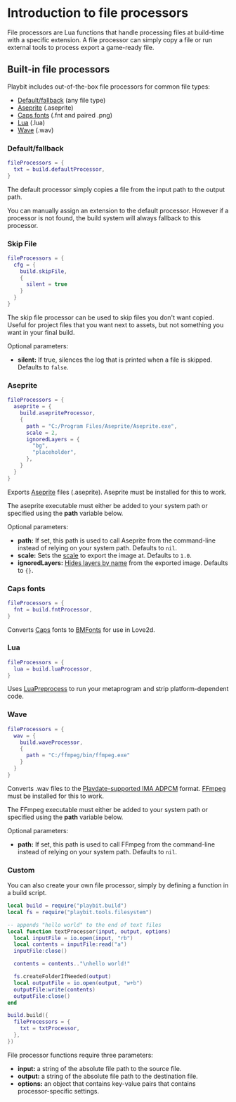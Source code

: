 # Introduction to file processors
File processors are Lua functions that handle processing files at build-time with a specific extension. A file processor can simply copy a file or run external tools to process export a game-ready file.

## Built-in file processors

Playbit includes out-of-the-box file processors for common file types:

- [Default/fallback](#defaultfallback) (any file type)
- [Aseprite](#aseprite) (.aseprite)
- [Caps fonts](#caps-fonts) (.fnt and paired .png)
- [Lua](#lua) (.lua)
- [Wave](#wave) (.wav)

### Default/fallback
```lua
fileProcessors = {
  txt = build.defaultProcessor,
}
```

The default processor simply copies a file from the input path to the output path.

You can manually assign an extension to the default processor. However if a processor is not found, the build system will always fallback to this processor.

### Skip File
```lua
fileProcessors = {
  cfg = {
    build.skipFile,
    {
      silent = true
    }
  }
}
```

The skip file processor can be used to skip files you don't want copied. Useful for project files that you want next to assets, but not something you want in your final build.

Optional parameters:
- **silent:** If true, silences the log that is printed when a file is skipped. Defaults to `false`.

### Aseprite
```lua
fileProcessors = {
  aseprite = {
    build.asepriteProcessor,
    {
      path = "C:/Program Files/Aseprite/Aseprite.exe",
      scale = 2,
      ignoredLayers = {
        "bg",
        "placeholder",
      },
    }
  }
}
```

Exports [Aseprite](https://www.aseprite.org/) files (.aseprite). Aseprite must be installed for this to work. 

The aseprite executable must either be added to your system path or specified using the **path** variable below.

Optional parameters:
- **path:** If set, this path is used to call Aseprite from the command-line instead of relying on your system path. Defaults to `nil`.
- **scale:** Sets the [scale](https://www.aseprite.org/docs/cli/#scale) to export the image at. Defaults to `1.0`.
- **ignoredLayers:** [Hides layers by name](https://www.aseprite.org/docs/cli/#ignore-layer) from the exported image. Defaults to `{}`.

### Caps fonts
```lua
fileProcessors = {
  fnt = build.fntProcessor,
}
```

Converts [Caps](https://play.date/caps/) fonts to [BMFonts](https://www.angelcode.com/products/bmfont/) for use in Love2d.

### Lua
```lua
fileProcessors = {
  lua = build.luaProcessor,
}
```

Uses [LuaPreprocess](https://github.com/ReFreezed/LuaPreprocess) to run your metaprogram and strip platform-dependent code.

### Wave
```lua
fileProcessors = {
  wav = {
    build.waveProcessor,
    {
      path = "C:/ffmpeg/bin/ffmpeg.exe"
    }
  }
}
```

Converts .wav files to the [Playdate-supported IMA ADPCM](https://sdk.play.date/1.11.1/Inside%20Playdate.html#M-sound) format. [FFmpeg](https://www.ffmpeg.org/) must be installed for this to work. 

The FFmpeg executable must either be added to your system path or specified using the **path** variable below.

Optional parameters:
- **path:** If set, this path is used to call FFmpeg from the command-line instead of relying on your system path. Defaults to `nil`.

### Custom

You can also create your own file processor, simply by defining a function in a build script.

```lua
local build = require("playbit.build")
local fs = require("playbit.tools.filesystem")

-- appends "hello world" to the end of text files
local function textProcessor(input, output, options)
  local inputFile = io.open(input, "rb")
  local contents = inputFile:read("a")
  inputFile:close()

  contents = contents.."\nhello world!"

  fs.createFolderIfNeeded(output)
  local outputFile = io.open(output, "w+b")
  outputFile:write(contents)
  outputFile:close()
end

build.build({ 
  fileProcessors = {
    txt = txtProcessor,
  },
})
```

File processor functions require three parameters:
- **input:** a string of the absolute file path to the source file.
- **output:** a string of the absolute file path to the destination file.
- **options:** an object that contains key-value pairs that contains processor-specific settings.

